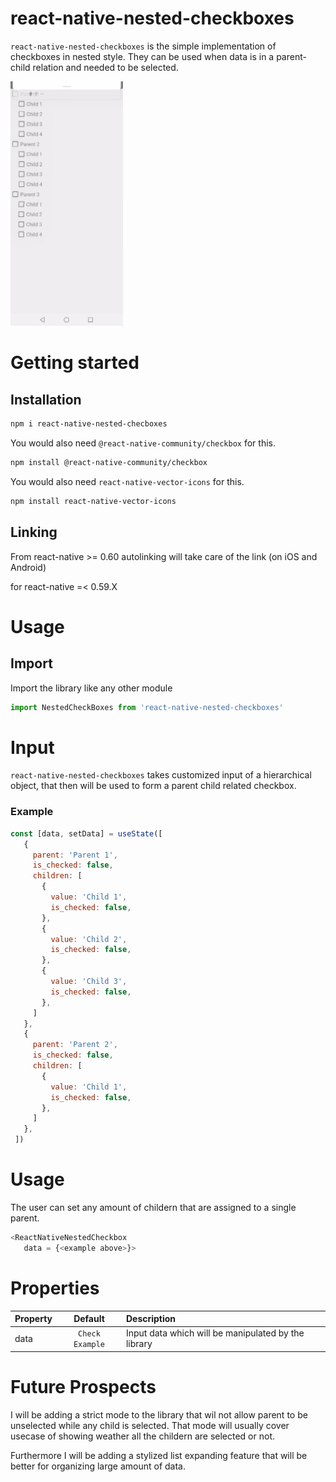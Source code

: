 # react-native-nested-checkboxes

`react-native-nested-checkboxes` is the simple implementation of checkboxes in nested style. They can be used when data is in a parent-child relation and needed to be selected.

<img src="https://raw.githubusercontent.com/gagtic/NestedCheckBox/master/preview/nested_checbox.gif" width="180">

# Getting started
## Installation
```bash
npm i react-native-nested-checboxes
```
You would also need `@react-native-community/checkbox` for this.
```bash
npm install @react-native-community/checkbox
```
You would also need `react-native-vector-icons` for this.
```bash
npm install react-native-vector-icons
```

## Linking
From react-native >= 0.60 autolinking will take care of the link (on iOS and Android)

for react-native =< 0.59.X

# Usage
## Import
Import the library like any other module
```javascript
import NestedCheckBoxes from 'react-native-nested-checkboxes'
```
# Input
`react-native-nested-checkboxes` takes customized input of a hierarchical object, that then will be used to form a parent child related checkbox. 
 ### Example
 ```javascript
const [data, setData] = useState([
    {
      parent: 'Parent 1',
      is_checked: false,
      children: [
        {
          value: 'Child 1',
          is_checked: false,
        },
        {
          value: 'Child 2',
          is_checked: false,
        },
        {
          value: 'Child 3',
          is_checked: false,
        },
      ]
    },
    {
      parent: 'Parent 2',
      is_checked: false,
      children: [
        {
          value: 'Child 1',
          is_checked: false,
        },
      ]
    },
  ])
 ```
 # Usage

 The user can set any amount of childern that are assigned to a single parent.
 ```javascript
 <ReactNativeNestedCheckbox
    data = {<example above>}>
 ```
 
 # Properties
| Property        | Default           | Description  |
| -------------   |:-------------:    | :-----       |
| data            | `Check Example`   | Input data which will be manipulated by the library        |

# Future Prospects
I will be adding a strict mode to the library that wil not allow parent to be unselected while any child is selected. That mode will usually cover usecase of showing weather all the childern are selected or not.

Furthermore I will be adding a stylized list expanding feature that will be better for organizing large amount of data.